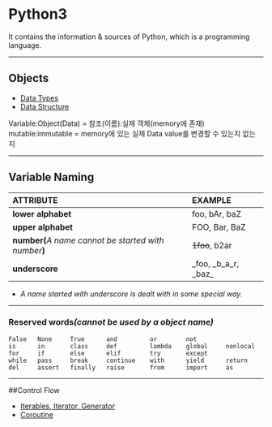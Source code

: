 # Python3
It contains the information &amp; sources of Python, which is a programming language.

---
## Objects

* [Data Types](https://github.com/dawkiny/Python3/blob/master/Objects_01_datatype.md)
* [Data Structure](https://github.com/dawkiny/Python3/blob/master/Objects_02_datastructure.md)

Variable:Object(Data) = 참조(이름):실제 객체(memory에 존재)  
mutable:immutable = memory에 있는 실제 Data value를 변경할 수 있는지 없는 지

---
## Variable Naming  

| ATTRIBUTE                                              | EXAMPLE                   |
| :----------------------------------------------------- | :------------------------ |
| **lower alphabet**                                     | foo, bAr, baZ             | 
| **upper alphabet**                                     | FOO, Bar, BaZ             |  
| **number(**_A name cannot be started with number_**)** | ~~1foo~~, b2ar            |  
| **underscore**                                         | \_foo, \_b\_a\_r, \_baz\_ |  
* _A name started with underscore is dealt with in some special way._

---

### **Reserved words**_(cannot be used by a object name)_
```
False   None     True      and         or        not  
is      in       class     def         lambda    global     nonlocal  
for     if       else      elif        try       except 
while   pass     break     continue    with      yield      return  
del     assert   finally   raise       from      import     as  
```

---
##Control Flow  
* [Iterables, Iterator, Generator](https://github.com/dawkiny/Python3/blob/master/ControlFlow_01_iter.md)
* [Coroutine](https://github.com/dawkiny/Python3/blob/master/ControlFlow_02_coroutine.md)

